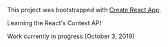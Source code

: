 This project was bootstrapped with [Create React App](https://github.com/facebook/create-react-app).

Learning the React's Context API

Work currently in progress (October 3, 2019)
